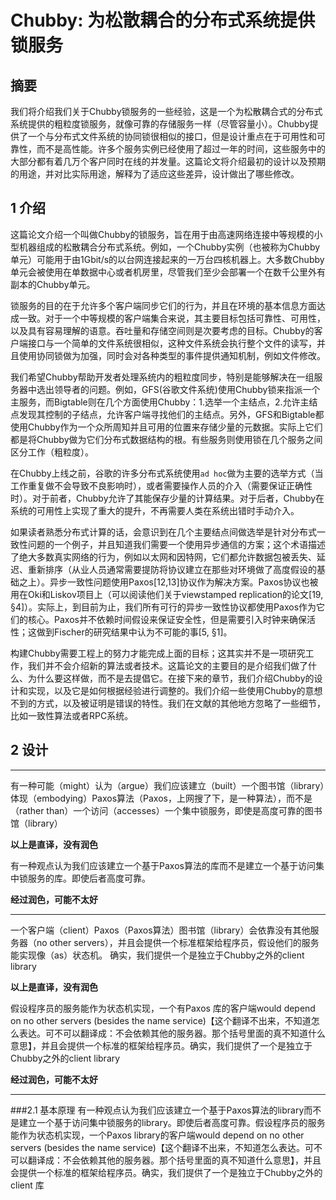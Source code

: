 # Chubby: 为松散耦合的分布式系统提供锁服务 

## 摘要 
我们将介绍我们关于Chubby锁服务的一些经验，这是一个为松散耦合式的分布式系统提供的粗粒度锁服务，就像可靠的存储服务一样（尽管容量小）。Chubby提供了一个与分布式文件系统的协同锁很相似的接口，但是设计重点在于可用性和可靠性，而不是高性能。许多个服务实例已经使用了超过一年的时间，这些服务中的大部分都有着几万个客户同时在线的并发量。这篇论文将介绍最初的设计以及预期的用途，并对比实际用途，解释为了适应这些差异，设计做出了哪些修改。

## 1 介绍
这篇论文介绍一个叫做Chubby的锁服务，旨在用于由高速网络连接中等规模的小型机器组成的松散耦合分布式系统。例如，一个Chubby实例（也被称为Chubby单元）可能用于由1Gbit/s的以台网连接起来的一万台四核机器上。大多数Chubby单元会被使用在单数据中心或者机房里，尽管我们至少会部署一个在数千公里外有副本的Chubby单元。

锁服务的目的在于允许多个客户端同步它们的行为，并且在环境的基本信息方面达成一致。对于一个中等规模的客户端集合来说，其主要目标包括可靠性、可用性，以及具有容易理解的语意。吞吐量和存储空间则是次要考虑的目标。Chubby的客户端接口与一个简单的文件系统很相似，这种文件系统会执行整个文件的读写，并且使用协同锁做为加强，同时会对各种类型的事件提供通知机制，例如文件修改。

我们希望Chubby帮助开发者处理系统内的粗粒度同步，特别是能够解决在一组服务器中选出领导者的问题。例如，GFS(谷歌文件系统)使用Chubby锁来指派一个主服务，而Bigtable则在几个方面使用Chubby：1.选举一个主结点，2.允许主结点发现其控制的子结点，允许客户端寻找他们的主结点。另外，GFS和Bigtable都使用Chubby作为一个众所周知并且可用的位置来存储少量的元数据。实际上它们都是将Chubby做为它们分布式数据结构的根。有些服务则使用锁在几个服务之间区分工作（粗粒度）。

在Chubby上线之前，谷歌的许多分布式系统使用```ad hoc```做为主要的选举方式（当工作重复做不会导致不良影响时），或者需要操作人员的介入（需要保证正确性时）。对于前者，Chubby允许了其能保存少量的计算结果。对于后者，Chubby在系统的可用性上实现了重大的提升，不再需要人类在系统出错时手动介入。

如果读者熟悉分布式计算的话，会意识到在几个主要结点间做选举是针对分布式一致性问题的一个例子，并且知道我们需要一个使用异步通信的方案；这个术语描述了绝大多数真实网络的行为，例如以太网和因特网，它们都允许数据包被丢失、延迟、重新排序（从业人员通常需要提防将协议建立在那些对环境做了高度假设的基础之上）。异步一致性问题使用Paxos[12,13]协议作为解决方案。Paxos协议也被用在Oki和Liskov项目上（可以阅读他们关于viewstamped replication的论文[19, §4]）。实际上，到目前为止，我们所有可行的异步一致性协议都使用Paxos作为它们的核心。Paxos并不依赖时间假设来保证安全性，但是需要引入时钟来确保活性；这做到Fischer的研究结果中认为不可能的事[5, §1]。

构建Chubby需要工程上的努力才能完成上面的目标；这其实并不是一项研究工作，我们并不会介绍新的算法或者技术。这篇论文的主要目的是介绍我们做了什么、为什么要这样做，而不是去提倡它。在接下来的章节，我们介绍Chubby的设计和实现，以及它是如何根据经验进行调整的。我们介绍一些使用Chubby的意想不到的方式，以及被证明是错误的特性。我们在文献的其他地方忽略了一些细节，比如一致性算法或者RPC系统。

## 2 设计
***
有一种可能（might）认为（argue）我们应该建立（built）一个图书馆（library）体现（embodying）Paxos算法（Paxos，上网搜了下，是一种算法），而不是（rather than）一个访问（accesses）一个集中锁服务，即使是高度可靠的图书馆（library）

**以上是直译，没有润色**

有一种观点认为我们应该建立一个基于Paxos算法的库而不是建立一个基于访问集中锁服务的库。即使后者高度可靠。

**经过润色，可能不太好**
***
一个客户端（client）Paxos（Paxos算法）图书馆（library）会依靠没有其他服务器（no other servers），并且会提供一个标准框架给程序员，假设他们的服务能实现像（as）状态机。
确实，我们提供一个是独立于Chubby之外的client library 

**以上是直译，没有润色**

假设程序员的服务能作为状态机实现，一个有Paxos 库的客户端would depend on no other servers (besides
the name service)【这个翻译不出来，不知道怎么表达。可不可以翻译成：不会依赖其他的服务器。那个括号里面的真不知道什么意思】，并且会提供一个标准的框架给程序员。确实，我们提供了一个是独立于Chubby之外的client library 

**经过润色，可能不太好**
****
###2.1 基本原理
有一种观点认为我们应该建立一个基于Paxos算法的library而不是建立一个基于访问集中锁服务的library。即使后者高度可靠。假设程序员的服务能作为状态机实现，一个Paxos library的客户端would depend on no other servers (besides
the name service)【这个翻译不出来，不知道怎么表达。可不可以翻译成：不会依赖其他的服务器。那个括号里面的真不知道什么意思】，并且会提供一个标准的框架给程序员。确实，我们提供了一个是独立于Chubby之外的client 库